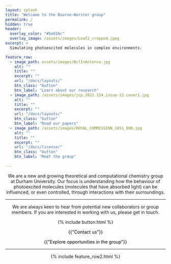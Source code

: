 ```yaml
---
layout: splash
title: "Welcome to the Bourne-Worster group"
permalink: /
hidden: true
header:
  overlay_color: "#5e616c"
  overlay_image: /assets/images/Leaf2_cropped.jpeg
excerpt: >
  Simulating photoexcited molecules in complex environments.

feature_row:
  - image_path: assets/images/BclInAntenna.jpg
    alt: ""
    title: ""
    excerpt: ""
    url: "/docs/layouts/"
    btn_class: "button"
    btn_label: "Learn about our research"
  - image_path: /assets/images/jcp.2021.154.issue-12.cover1.jpg
    alt: ""
    title: ""
    excerpt: ""
    url: "/docs/layouts/"
    btn_class: "button"
    btn_label: "Read our papers"
  - image_path: /assets/images/ROYAL_COMMISSION_1851_090.jpg
    alt: ""
    title: ""
    excerpt: ""
    url: "/docs/license/"
    btn_class: "button"
    btn_label: "Meet the group" 
  
---
```

<style>
a:link {
  color: black;
  background-color: transparent;
  text-decoration: none;
}
a:visited {
  color: black;
  background-color: transparent;
  text-decoration: none;
}
a:hover {
  color: black;
  background-color: transparent;
  text-decoration: underline;
}
a:active {
  color: black;
  background-color: transparent;
  text-decoration: underline;
}
</style>

<center>
<p>We are a new and growing theoretical and computational chemistry group at Durham University. Our focus is understanding how the behaviour of photoexcited molecules (molecules that have absorbed light) can be influenced, or even controlled, through interactions with their surroundings.</p>

<hr class="solid">

<p>We are always keen to hear from potential new collaborators or group members. If you are interested in working with us, please get in touch.</p>

{% include button.html %}
<p><a href="/docs/layouts/" class="button">{{"Contact us"}}</a></p>

<p><a href="/docs/layouts/" class="button">{{"Explore opportunities in the group"}}</a></p>

<hr class="solid">
<center>

{% include feature_row2.html %}